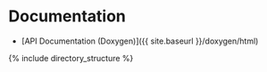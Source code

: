 ---
---

# Documentation

- [API Documentation (Doxygen)]({{ site.baseurl }}/doxygen/html)

{% include directory_structure %}
